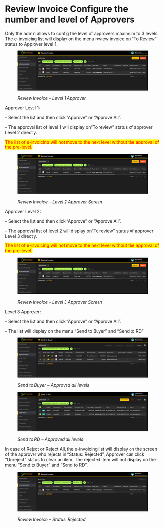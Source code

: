 # Review Invoice Configure the number and level of Approvers

Only the admin allows to config the level of approvers maximum to 3 levels. The e-invoicing list will display on the menu review invoice on “To Review” status to Approver level 1.

<figure><img src="../../.gitbook/assets/image (60).png" alt=""><figcaption><p><em>Review Invoice - Level 1 Approver</em></p></figcaption></figure>

Approver Level 1:

\- Select the list and then click “Approve” or “Approve All”.

\- The approval list of level 1 will display on“To review” status of approver Level 2 directly.

<mark style="color:red;">The list of e-invoicing will not move to the next level without the approval of the pre-level.</mark>

<figure><img src="../../.gitbook/assets/image (11).png" alt=""><figcaption><p><em>Review Invoice – Level 2 Approver Screen</em></p></figcaption></figure>

Approver Level 2:

\- Select the list and then click “Approve” or “Approve All”.

\- The approval list of level 2 will display on“To review” status of approver Level 3 directly.

<mark style="color:red;">The list of e-invoicing will not move to the next level without the approval of the pre-level.</mark>

<figure><img src="../../.gitbook/assets/image (18).png" alt=""><figcaption><p><em>Review Invoice - Level 3 Approver Screen</em></p></figcaption></figure>

Level 3 Approver:

\- Select the list and then click “Approve” or “Approve All”.

\- The list will display on the menu “Send to Buyer” and “Send to RD”

<figure><img src="../../.gitbook/assets/image (71).png" alt=""><figcaption><p><em>Send to Buyer – Approved all levels</em></p></figcaption></figure>

<figure><img src="../../.gitbook/assets/image (22).png" alt=""><figcaption><p><em>Send to RD – Approved all levels</em></p></figcaption></figure>

In case of Reject or Reject All, the e-invoicing list will display on the screen of the approver who rejects in “Status: Rejected”, Approver can click “Unreject” status to clear an item. The rejected item will not display on the menu “Send to Buyer” and “Send to RD”.

<figure><img src="../../.gitbook/assets/image (92).png" alt=""><figcaption><p><em>Review Invoice – Status: Rejected</em></p></figcaption></figure>

